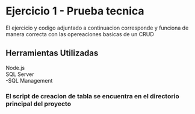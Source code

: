 # Ejercicio 1 - Prueba tecnica
El ejercicio y codigo adjuntado a continuacion corresponde y funciona de manera correcta con las opereaciones basicas de un CRUD

## Herramientas Utilizadas
Node.js\
SQL Server\
 -SQL Management

### El script de creacion de tabla se encuentra en el directorio principal del proyecto
